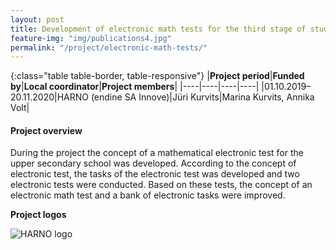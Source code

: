 ```yaml
---
layout: post
title: Development of electronic math tests for the third stage of study 
feature-img: "img/publications4.jpg"
permalink: "/project/electronic-math-tests/"
---
```


{:class="table table-border, table-responsive"}
|**Project period**|**Funded by**|**Local coordinator**|**Project members**|
|----|----|----|----|
|01.10.2019–20.11.2020|HARNO (endine SA Innove)|Jüri Kurvits|Marina Kurvits, Annika Volt|

#### Project overview
During the project the concept of a mathematical electronic test for the upper secondary school was developed. According to the concept of electronic test, the tasks of the electronic test was developed and two electronic tests were conducted. Based on these tests, the concept of an electronic math test and a bank of electronic tasks were improved.

**Project logos**
<div> 
    <img class="img-fluid-innews" src="{{ '/img/financier_logos/HARNO.jpg' | prepend: site.baseurl }}" alt="HARNO logo">
</div>